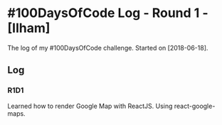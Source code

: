 # #100DaysOfCode Log - Round 1 - [Ilham]

The log of my #100DaysOfCode challenge. Started on [2018-06-18].

## Log

### R1D1
Learned how to render Google Map with ReactJS. Using react-google-maps.
